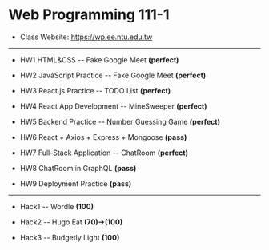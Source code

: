 # Web Programming 111-1

- Class Website: https://wp.ee.ntu.edu.tw

---

- HW1 HTML&CSS -- Fake Google Meet  **(perfect)**

- HW2 JavaScript Practice -- Fake Google Meet  **(perfect)**

- HW3 React.js Practice -- TODO List  **(perfect)**

- HW4 React App Development -- MineSweeper  **(perfect)**

- HW5 Backend Practice -- Number Guessing Game  **(perfect)**

- HW6 React + Axios + Express + Mongoose  **(pass)**

- HW7 Full-Stack Application -- ChatRoom  **(perfect)**

- HW8 ChatRoom in GraphQL  **(pass)**

- HW9 Deployment Practice  **(pass)**

---

- Hack1 -- Wordle  **(100)**

- Hack2 -- Hugo Eat  **(70)→(100)**

- Hack3 -- Budgetly Light  **(100)**
